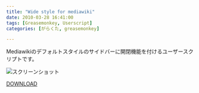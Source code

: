 ```yaml
---
title: "Wide style for mediawiki"
date: 2010-03-28 16:41:00
tags: [Greasemonkey, Userscript]
categories: [がらくた, greasemonkey]

---
```


Mediawikiのデフォルトスタイルのサイドバーに開閉機能を付けるユーザースクリプトです。

![][1]

 [1]: /images/2010_0328_wide_style_mediawiki.png "スクリーンショット"

[DOWNLOAD][2]

 [2]: http://userscripts.org/scripts/show/72660
